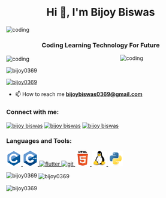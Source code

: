 
<h1 align="center">Hi 👋, I'm Bijoy Biswas</h1><img align="center" alt="coding" width="80" src="https://imagetolink.com/ib/XNWDyIDXDR.jpg">
<h3 align="center">Coding</> Learning Technology For Future</h3>

<img align="right" alt="coding" width="200" src="https://cdn.dribbble.com/users/1292677/screenshots/6139167/avento.gif">
<img align="center" alt="coding" width="200" src="https://images.squarespace-cdn.com/content/v1/5769fc401b631bab1addb2ab/1541580611624-TE64QGKRJG8SWAIUS7NS/coding-freak.gif">

<p align="left"> <img src="https://komarev.com/ghpvc/?username=bijoy0369&label=Profile%20views&color=0e75b6&style=flat" alt="bijoy0369"/> </p>

<p align="left"> <a href="https://github.com/ryo-ma/github-profile-trophy"><img src="https://github-profile-trophy.vercel.app/?username=bijoy0369" alt="bijoy0369" /></a> </p>

- 📫 How to reach me **bijoybiswas0369@gmail.com**

<h3 align="left">Connect with me:</h3>
<p align="left">
<a href="https://www.linkedin.com/in/bijoybiswas0369" target="blank"><img align="center" src="https://raw.githubusercontent.com/rahuldkjain/github-profile-readme-generator/master/src/images/icons/Social/linked-in-alt.svg" alt="bijoy biswas" height="30" width="40" /></a>
<a href="https://fb.com/bijoy biswas" target="blank"><img align="center" src="https://raw.githubusercontent.com/rahuldkjain/github-profile-readme-generator/master/src/images/icons/Social/facebook.svg" alt="bijoy biswas" height="30" width="40" /></a>
<a href="https://instagram.com/bijoy biswas" target="blank"><img align="center" src="https://raw.githubusercontent.com/rahuldkjain/github-profile-readme-generator/master/src/images/icons/Social/instagram.svg" alt="bijoy biswas" height="30" width="40" /></a>
</p>

<h3 align="left">Languages and Tools:</h3>
<p align="left"> <a href="https://www.cprogramming.com/" target="_blank" rel="noreferrer"> <img src="https://raw.githubusercontent.com/devicons/devicon/master/icons/c/c-original.svg" alt="c" width="40" height="40"/> </a> <a href="https://www.w3schools.com/cpp/" target="_blank" rel="noreferrer"> <img src="https://raw.githubusercontent.com/devicons/devicon/master/icons/cplusplus/cplusplus-original.svg" alt="cplusplus" width="40" height="40"/> </a> <a href="https://flutter.dev" target="_blank" rel="noreferrer"> <img src="https://www.vectorlogo.zone/logos/flutterio/flutterio-icon.svg" alt="flutter" width="40" height="40"/> </a> <a href="https://git-scm.com/" target="_blank" rel="noreferrer"> <img src="https://www.vectorlogo.zone/logos/git-scm/git-scm-icon.svg" alt="git" width="40" height="40"/> </a> <a href="https://www.w3.org/html/" target="_blank" rel="noreferrer"> <img src="https://raw.githubusercontent.com/devicons/devicon/master/icons/html5/html5-original-wordmark.svg" alt="html5" width="40" height="40"/> </a> <a href="https://www.linux.org/" target="_blank" rel="noreferrer"> <img src="https://raw.githubusercontent.com/devicons/devicon/master/icons/linux/linux-original.svg" alt="linux" width="40" height="40"/> </a> <a href="https://www.python.org" target="_blank" rel="noreferrer"> <img src="https://raw.githubusercontent.com/devicons/devicon/master/icons/python/python-original.svg" alt="python" width="40" height="40"/> </a> </p>

<p><img align="left" src="https://github-readme-stats.vercel.app/api/top-langs?username=bijoy0369&show_icons=true&locale=en&layout=compact" alt="bijoy0369" /></p>

<p>&nbsp;<img align="center" src="https://github-readme-stats.vercel.app/api?username=bijoy0369&show_icons=true&locale=en" alt="bijoy0369" /></p>

<p><img align="center" src="https://github-readme-streak-stats.herokuapp.com/?user=bijoy0369&" alt="bijoy0369" /></p>
